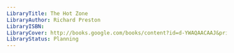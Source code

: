 ```yaml
---
LibraryTitle: The Hot Zone
LibraryAuthor: Richard Preston
LibraryISBN: 
LibraryCover: http://books.google.com/books/content?id=d-YWAQAACAAJ&printsec=frontcover&img=1&zoom=1&source=gbs_api
LibraryStatus: Planning
---
```

